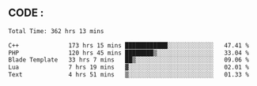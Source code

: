 ## CODE :
<!--START_SECTION:waka-->

```txt
Total Time: 362 hrs 13 mins

C++              173 hrs 15 mins ████████████░░░░░░░░░░░░░   47.41 %
PHP              120 hrs 45 mins ████████▒░░░░░░░░░░░░░░░░   33.04 %
Blade Template   33 hrs 7 mins   ██▒░░░░░░░░░░░░░░░░░░░░░░   09.06 %
Lua              7 hrs 19 mins   ▓░░░░░░░░░░░░░░░░░░░░░░░░   02.01 %
Text             4 hrs 51 mins   ▒░░░░░░░░░░░░░░░░░░░░░░░░   01.33 %
```

<!--END_SECTION:waka-->
